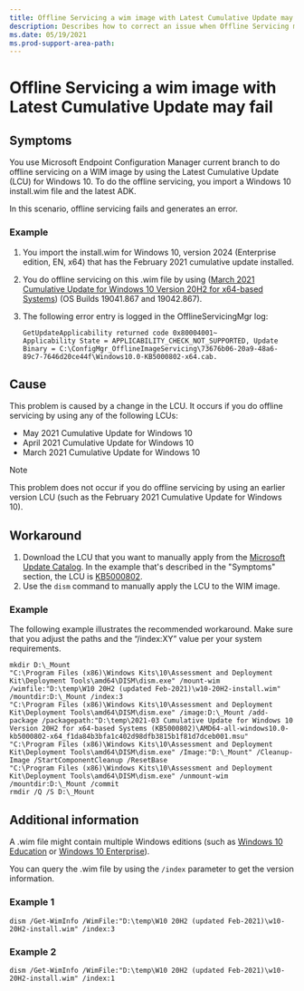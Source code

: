 ```yaml
---
title: Offline Servicing a wim image with Latest Cumulative Update may fail
description: Describes how to correct an issue when Offline Servicing may fail after you use Microsoft Endpoint Configuration Manager to perform Offline Servicing on a wim file with the Latest Cumulative Update.
ms.date: 05/19/2021
ms.prod-support-area-path:
---
```


# Offline Servicing a wim image with Latest Cumulative Update may fail

## Symptoms

You use Microsoft Endpoint Configuration Manager current branch to do offline servicing on a WIM image by using the Latest Cumulative Update (LCU) for Windows 10. To do the offline servicing, you import a Windows 10 install.wim file and the latest ADK.

In this scenario, offline servicing fails and generates an error.

### Example

1. You import the install.wim for Windows 10, version 2024 (Enterprise edition, EN, x64) that has the February 2021 cumulative update installed.
2. You do offline servicing on this .wim file by using ([March 2021 Cumulative Update for Windows 10 Version 20H2 for x64-based Systems](https://support.microsoft.com/topic/march-9-2021-kb5000802-os-builds-19041-867-and-19042-867-63552d64-fe44-4132-8813-ef56d3626e14)) (OS Builds 19041.867 and 19042.867).
3. The following error entry is logged in the OfflineServicingMgr log:

   ```output
   GetUpdateApplicability returned code 0x80004001~
   Applicability State = APPLICABILITY_CHECK_NOT_SUPPORTED, Update Binary = C:\ConfigMgr_OfflineImageServicing\73676b06-20a9-48a6-89c7-7646d20ce44f\Windows10.0-KB5000802-x64.cab.
   ```

## Cause

This problem is caused by a change in the LCU. It occurs if you do offline servicing by using any of the following LCUs:

- May 2021 Cumulative Update for Windows 10
- April 2021 Cumulative Update for Windows 10
- March 2021 Cumulative Update for Windows 10

> [!Note]
> This problem does not occur if you do offline servicing by using an earlier version LCU (such as the February 2021 Cumulative Update for Windows 10).

## Workaround

1. Download the LCU that you want to manually apply from the [Microsoft Update Catalog](https://www.catalog.update.microsoft.com/Home.aspx). In the example that's described in the "Symptoms" section, the LCU is [KB5000802](https://support.microsoft.com/topic/march-9-2021-kb5000802-os-builds-19041-867-and-19042-867-63552d64-fe44-4132-8813-ef56d3626e14).
2. Use the `dism` command to manually apply the LCU to the WIM image.

### Example

The following example illustrates the recommended workaround. Make sure that you adjust the paths and the “/index:XY” value per your system requirements.

```console
mkdir D:\_Mount
"C:\Program Files (x86)\Windows Kits\10\Assessment and Deployment Kit\Deployment Tools\amd64\DISM\dism.exe" /mount-wim /wimfile:"D:\temp\W10 20H2 (updated Feb-2021)\w10-20H2-install.wim" /mountdir:D:\_Mount /index:3
"C:\Program Files (x86)\Windows Kits\10\Assessment and Deployment Kit\Deployment Tools\amd64\DISM\dism.exe" /image:D:\_Mount /add-package /packagepath:"D:\temp\2021-03 Cumulative Update for Windows 10 Version 20H2 for x64-based Systems (KB5000802)\AMD64-all-windows10.0-kb5000802-x64_f1da84b3bfa1c402d98dfb3815b1f81d7dceb001.msu"
"C:\Program Files (x86)\Windows Kits\10\Assessment and Deployment Kit\Deployment Tools\amd64\DISM\dism.exe" /Image:"D:\_Mount" /Cleanup-Image /StartComponentCleanup /ResetBase
"C:\Program Files (x86)\Windows Kits\10\Assessment and Deployment Kit\Deployment Tools\amd64\DISM\dism.exe" /unmount-wim /mountdir:D:\_Mount /commit
rmdir /Q /S D:\_Mount
```

## Additional information

A .wim file might contain multiple Windows editions (such as [Windows 10 Education](https://support.microsoft.com/topic/windows-10-editions-for-education-customers-bf2572aa-5555-2b1e-f7ce-81e8ba890444) or [Windows 10 Enterprise](https://support.microsoft.com/windows/windows-10-enterprise-e3-89de5699-3030-eea1-ee49-1ccbcfe9413f)).

You can query the .wim file by using the `/index` parameter to get the version information.

### Example 1

```console
dism /Get-WimInfo /WimFile:"D:\temp\W10 20H2 (updated Feb-2021)\w10-20H2-install.wim" /index:3
```

### Example 2

```console
dism /Get-WimInfo /WimFile:"D:\temp\W10 20H2 (updated Feb-2021)\w10-20H2-install.wim" /index:1
```
